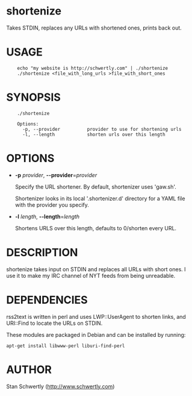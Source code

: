 # shortenize

Takes STDIN, replaces any URLs with shortened ones, prints back out.

# USAGE

        echo "my website is http://schwertly.com" | ./shortenize  
        ./shortenize <file_with_long_urls >file_with_short_ones 

# SYNOPSIS

        ./shortenize 

        Options:
          -p, --provider          provider to use for shortening urls
          -l, --length            shorten urls over this length

# OPTIONS

- **-p** _provider_, **--provider**=_provider_

    Specify the URL shortener. By default, shortenizer uses 'gaw.sh'.

    Shortenizer looks in its local '.shortenizer.d' directory for a
    YAML file with the provider you specify.

- **-l** _length_, **--length**=_length_

    Shortens URLS over this length, defaults to 0/shorten every URL.

# DESCRIPTION

shortenize takes input on STDIN and replaces all URLs with short ones. I
use it to make my IRC channel of NYT feeds from being unreadable.

# DEPENDENCIES

rss2text is written in perl and uses LWP::UserAgent to shorten links, and
URI::Find to locate the URLs on STDIN.

These modules are packaged in Debian and can be installed by running:

    apt-get install libwww-perl liburi-find-perl

# AUTHOR

Stan Schwertly (http://www.schwertly.com)
